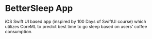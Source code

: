 # BetterSleep App

iOS Swift UI based app (inspired by 100 Days of SwiftUI course) which utilizes CoreML to predict best time to go sleep based on users' coffee consumption.
